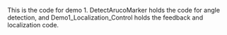 This is the code for demo 1. DetectArucoMarker holds the code for angle detection, and Demo1_Localization_Control holds the feedback and localization code.
